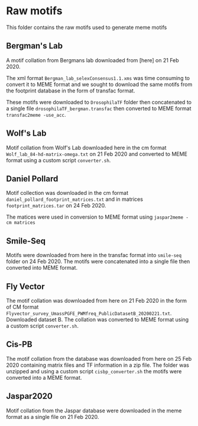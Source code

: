 # Raw motifs

This folder contains the raw motifs used to generate meme motifs

## Bergman's Lab
A motif collation from Bergmans lab downloaded from [here] on 21 Feb 2020.

The xml format `Bergman_lab_selexConsensus1.1.xms` was time consuming to convert it to MEME format 
and we sought to download the same motifs from the footprint database in the form of transfac format.

These motifs were downloaded to `DrosophilaTF` folder then concatenated to a single file `drosophilaTF_bergman.transfac`
then converted to MEME format `transfac2meme -use_acc`.

## Wolf's Lab
Motif collation from Wolf's Lab downloaded here in the cm format `Wolf_lab_84-hd-matrix-omega.txt` on 21 Feb 2020 
and converted to MEME format using a custom script `converter.sh`.

## Daniel Pollard
Motif collection was downloaded in the cm format `daniel_pollard_footprint_matrices.txt` and in matrices `footprint_matrices.tar` on 24 Feb 2020.

The matices were used in conversion to MEME format using `jaspar2meme -cm matrices`

## Smile-Seq
Motifs were downloaded from here in the transfac format into `smile-seq` folder on 24 Feb 2020.
The motifs were concatenated into a single file then converted into MEME format.

## Fly Vector
The motif collation was downloaded from here on 21 Feb 2020 in the form of CM format `Flyvector_survey_UmassPGFE_PWMfreq_PublicDatasetB_20200221.txt`.
Downloaded dataset B. The collation was converted to MEME format using a custom script `converter.sh`.

## Cis-PB
The motif collation from the database was downloaded from here on 25 Feb 2020 containing matrix files and TF information in a zip file.
The folder was unzipped and using a custom script `cisbp_converter.sh` the motifs were converted into a MEME format.

## Jaspar2020
Motif collation from the Jaspar database were downloaded in the meme format as a single file on 21 Feb 2020.
